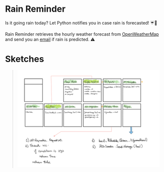 # Rain Reminder

Is it going rain today? Let Python notifies you in case rain is forecasted! :umbrella::snake:

Rain Reminder retrieves the hourly weather forecast from [OpenWeatherMap](https://openweathermap.org/api) and send you an [email](https://docs.python.org/3/library/smtplib.html) if rain is predicted. ⚠️

# Sketches
><img src="./sketches.png?raw=true" width="500">
